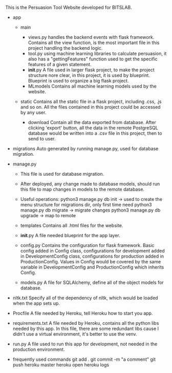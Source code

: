 This is the Persuasion Tool Website developed for BITSLAB.

- app
  - main
    - views.py handles the backend events with flask framework.
      Contains all the view function, is the most important file
      in this project handling the backend logic.
    - tool.py using machine learning libraries to calculate persuasion,
      it also has a "gettingFeatures" function used to get the specific
      features of a given statement.
    - __init__.py
      A file used in larger flask project, to make the project structure
      nore clear, in this project, it is used by blueprint. Blueprint is
      used to organize a big flask project.
    - MLmodels
      Contains all machine learning models used by the website.

  - static
    Contains all the static file in a flask project, including .css, .js
    and so on. All the files contained in this project could be accessed
    by any user.
    - download
      Contain all the data exported from database. After clicking 'export'
      button, all the data in the remote PostgreSQL database would be written
      into a .csv file in this project, then to send to user.

- migrations
  Auto generated by running manage.py, used for database migration.

- manage.py
  - This file is used for database migration.
  - After deployed, any change made to database models,
    should run this file to map changes in models to the remote
    database.
  - Useful operations:
    python3 manage.py db init -> used to create the menu structure for migrations dir, only first time need
    python3 manage.py db migrate -> migrate changes
    python3 manage.py db upgrade -> map to remote

  - templates
    Contains all .html files for the website.

  - __init__.py
    A file needed blueprint for the app layer.

  - config.py
    Contains the configuration for flask framework.
    Basic config added in Config class, configurations for development added
    in DevelopmentConfig class, configurations for production added in
    ProductionConfig. Values in Config would be covered by the same variable
    in DevelopmentConfig and ProductionConfig which inherits Config.

  - models.py
    A file for SQLAlchemy, define all of the object models for database.

- nltk.txt
  Specify all of the dependency of nltk, which would be loaded when the
  app sets up.

- Procfile
  A file needed by Heroku, tell Heroku how to start you app.

- requirements.txt
  A file needed by Heroku, contains all the python libs needed by
  this app. In this file, there are some redundant libs cause I
  didn't use a virtual environment, it's better to use the venv.

- run.py
  A file used to run this app for development, not needed in the
  production environment.

- frequently used commands
  git add .
  git commit -m "a comment"
  git push heroku master
  heroku open
  heroku logs
